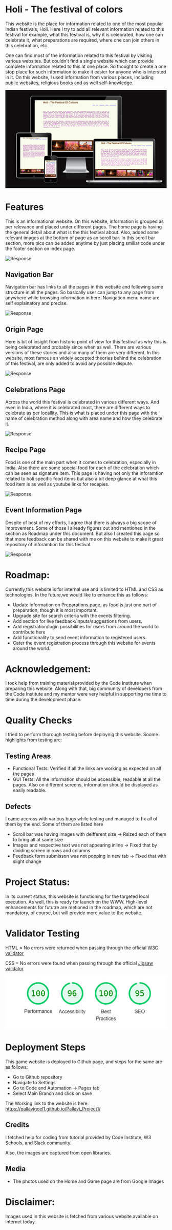 # Holi - The festival of colors

This website is the place for information related to one of the most popular Indian festivals, Holi. Here I try to add all relevant information related to this festival for example, what this festival is, why it is celebrated, how one can celebrate it, what preparations are required, where one can join others in this celebration, etc. 

One can find most of the information related to this festival by visiting various websites. But couldn't find a single website which can provide complete information related to this at one place. So thought to create a one stop place for such information to make it easier for anyone who is intersted in it. On this website, I used information from various places, including public websites, religious books and as well self-knowledge.

![Response](images/project1Screenshot%202023-08-30%20212312.png)

# Features
This is an informational website. On this website, information is grouped as per relevance and placed under different pages. The home page is having the general detail about what is the this festival about. Also, added some relevant images at the bottom of page as an scroll bar. In this scroll bar section, more pics can be added anytime by just placing smiliar code under the footer section on index page.
 
![Response](images/indexScreenshot%202023-08-30%20215638.png)
## Navigation Bar
Navigation bar has links to all the pages in this website and following same structure in all the pages. So basically user can jump to any page from anywhere while browsing information in here. Navigation menu name are self explainatory and precise. 

![Response](images/navScreenshot%202023-08-30%20215704.png)

## Origin Page
Here is bit of insight from historic point of view for this festival as why this is being celebrated and probably since when as well. There are various versions of these stories and also many of them are very different. In this website, most famous an widely accepted theories behind the celebration of this festival, are only added to avoid any possible dispute.

![Response](images/storyScreenshot%202023-08-30%20215806.png)

## Celebrations Page
Across the world this festival is celebrated in various different ways. And even in India, where it is celebrated most, there are different ways to celebrate as per locallity. This is what is placed under this page with the name of celebration method along with area name and how they celebrate it.

![Response](images/celebrationScreenshot%202023-08-30%20215833.png)

## Recipe Page
Food is one of the main part when it comes to celebration, especially in India. Also there are some special food for each of the celebration which can be seen as signature item. This page is having not only the inforamtion related to holi specific food items but also a bit deep glance at what this food item is as well as youtube links for recepies.

![Response](images/recipeScreenshot%202023-08-30%20215858.png)

## Event Information Page
Despite of best of my efforts, I agree that there is always a big scope of improvement. Some of those I already figures out and mentioned in the section as Roadmap under this document. But also I created this page so that more feedback can be shared with me on this website to make it great repository of inforamtion for this festival.

![Response](images/eventinfoScreenshot%202023-08-30%20215941.png)
 
# Roadmap:

Currently,this website is for internal use and is limited to HTML and CSS as technologies. In the future,we would like to enhance this as follows:
- Update information on Preparations page, as food is just one part of preparation, though it is most important.
- Upgrade site for search criteria with the events filtering.
- Add section for live feedback/inputs/suggestions from users.
- Add registration/login possibilities for users from around the world to contribute here
- Add functionality to send event information to registered users.
- Cater the event registration process through this website for events around the world.

# Acknowledgement:

I took help from training material provided by the Code Institute when preparing this website. Along with that, big community of developers from the Code Institute and my mentor were very helpful in supporting me time to time during the development phase.

# Quality Checks

I tried to perform thorough testing before deploynig this website. Soome highlights from testing are:

## Testing Areas
- Functional Tests: Verified if all the links are working as expected on all the pages
- GUI Tests: All the information should be accessible, readable at all the pages. Also on different screens, information should be displayed as easily readable.

## Defects
I came accross with various bugs while testing and managed to fix all of them by the end. Some of them are listed here
- Scroll bar was having images with deifferent size -> Rsized each of them to bring all at same size
- Images and respective text was not appearing inline -> Fixed that by dividing screen in rows and columns
- Feedback form submisson was not popping in new tab -> Fixed that with slight change

# Project Status:

In its current status, this website is functioning for the targeted local execution. As well, this is ready for launch on the WWW. High-level enhancements for fututre are metioned in the roadmap, which are not mandatory, of course, but will provide more value to the website.

# Validator Testing

HTML =
        No errors were returned when passing through the official [W3C validator](https://validator.w3.org)

CSS =
        No errors were found when passing through the official [Jigsaw validator](https://jigsaw.w3.org/css-validator )
        
![Response](images/performensScreenshot%202023-08-29%20222421.png)


# Deployment Steps

This game website is deployed to Github page, and steps for the same are as follows:
- Go to Github repository
- Navigate to Settings
- Go to Code and Automation -> Pages tab
- Select Main Branch and click on save

The Working link to the website is here: https://pallavigoel1.github.io/Pallavi_Project1/

## Credits 

I fetched help for coding from tutorial provided by Code Institute, W3 Schools, and Slack community.

Also, the images are captured from open libraries.

## Media

- The photos used on the Home and Game page are from Google Images
# Disclaimer:

Images used in this website is fetched from various website available on internet today. 
